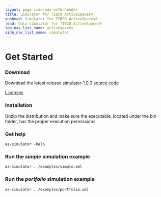 ```yaml
---
layout: page-side-nav-with-header
title: Simulator for TIBCO ActiveSpaces®
subhead: Simulator for TIBCO ActiveSpaces®
lead: Data simulator for TIBCO ActiveSpaces®
top_nav_list_name: activespaces
side_nav_list_name: simulator
---
```

# Get Started

### Download

Download the latest release <a href="{{site.TDT.site_url}}/nexus/service/local/artifact/maven/redirect?r=snapshots&amp;g=com.tibco.as.io&amp;a=simulator&amp;v=1.0.0-SNAPSHOT&amp;e=zip&amp;c=distribution" target="_blank" class="btn btn-primary">simulator-1.0.0</a> 
<a href="https://github.com/TIBCOSoftware/as-tools/tree/master/as-simulator" target="_blank" class="btn btn-primary">source code</a>

<a href="https://raw.githubusercontent.com/TIBCOSoftware/as-tools/master/as-simulator/LICENSE.txt?token=7562719__eyJzY29wZSI6IlJhd0Jsb2I6VElCQ09Tb2Z0d2FyZS9hcy10b29scy9tYXN0ZXIvYXMtc2ltdWxhdG9yL0xJQ0VOU0UudHh0IiwiZXhwaXJlcyI6MTQwMTgzMzcyM30%3D--1899667d624a7babd22dfcea77785ba5fda15f64" target="_blank">Licenses</a>

### Installation

Unzip the distribution and make sure the executable, located under the bin folder, has the proper execution permissions.

### Get help

~~~
as-simulator -help
~~~

### Run the *simple* simulation example 

~~~
as-simulator ../examples/simple.xml
~~~

### Run the *portfolio* simulation example 

~~~
as-simulator ../examples/portfolio.xml
~~~

